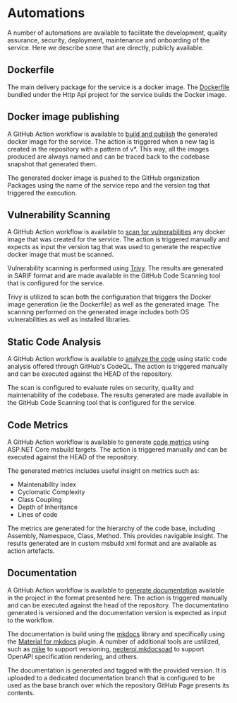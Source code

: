 # Automations

A number of automations are available to facilitate the development, quality assurance, security, deployment, maintenance and onboarding of the service. Here we describe some that are directly, publicly available.

## Dockerfile

The main delivery package for the service is a docker image. The [Dockerfile](https://github.com/datagems-eosc/dg-app-api/blob/main/src/Dockerfile) bundled under the Http Api project for the service builds the Docker image.

## Docker image publishing

A GitHub Action workflow is available to [build and publish](https://github.com/datagems-eosc/dg-app-api/blob/main/.github/workflows/docker-publish.yml) the generated docker image for the service. The action is triggered when a new tag is created in the repository with a pattern of v*. This way, all the images produced are always named and can be traced back to the codebase snapshot that generated them.

The generated docker image is pushed to the GitHub organization Packages using the name of the service repo and the version tag that triggered the execution.

## Vulnerability Scanning

A GitHub Action workflow is available to [scan for vulnerabilities](https://github.com/datagems-eosc/dg-app-api/blob/main/.github/workflows/vulnerability-scan-on-demand.yml) any docker image that was created for the service. The action is triggered manually and expects as input the version tag that was used to generate the respective docker image that must be scanned.

Vulnerability scanning is performed using [Trivy](https://trivy.dev/). The results are generated in SARIF format and are made available in the GitHub Code Scanning tool that is configured for the service.

Trivy is utilized to scan both the configuration that triggers the Docker image generation (ie the Dockerfile) as well as the generated image. The scanning performed on the generated image includes both OS vulnerabilities as well as installed libraries.

## Static Code Analysis

A GitHub Action workflow is available to [analyze the code](https://github.com/datagems-eosc/dg-app-api/blob/main/.github/workflows/codeql-scan-on-demand.yml) using static code analysis offered through GitHub's CodeQL. The action is triggered manually and can be executed against the HEAD of the repository.

The scan is configured to evaluate rules on security, quality and maintenability of the codebase. The results generated are made available in the GitHub Code Scanning tool that is configured for the service.

## Code Metrics

A GitHub Action workflow is available to generate [code metrics](https://github.com/datagems-eosc/dg-app-api/blob/main/.github/workflows/code-metrics-on-demand.yml) using ASP.NET Core msbuild targets. The action is triggered manually and can be executed against the HEAD of the repository.

The generated metrics includes useful insight on metrics such as:
* Maintenability index
* Cyclomatic Complexity
* Class Coupling
* Depth of Inheritance
* Lines of code

The metrics are generated for the hierarchy of the code base, including Assembly, Namespace, Class, Method. This provides navigable insight. The results generated are in custom msbuild xml format and are available as action artefacts.

## Documentation

A GitHub Action workflow is available to [generate documentation](https://github.com/datagems-eosc/dg-app-api/blob/main/.github/workflows/deploy-docs-on-demand.yml) available in the project in the format presented here. The action is triggered manually and can be executed against the head of the repository. The documentatino generated is versioned and the documentation version is expected as input to the workflow. 

The documentation is build using the [mkdocs](https://www.mkdocs.org/) library and specifically using the [Material for mkdocs](https://squidfunk.github.io/mkdocs-material/) plugin. A number of additional tools are ustilized, such as [mike](https://github.com/jimporter/mike) to support versioning, [neoteroi.mkdocsoad](https://www.neoteroi.dev/mkdocs-plugins/web/oad/) to support OpenAPI specification rendering, and others.

The documentation is generated and tagged with the provided version. It is uploaded to a dedicated documentation branch that is configured to be used as the base branch over which the repository GitHub Page presents its contents.